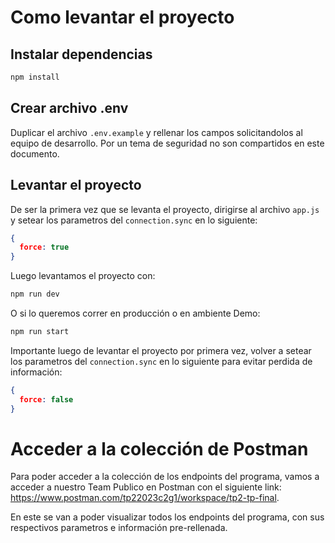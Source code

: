 # Como levantar el proyecto

## Instalar dependencias
```bash
npm install
```

## Crear archivo .env
Duplicar el archivo `.env.example` y rellenar los campos solicitandolos al equipo de desarrollo. Por un tema de seguridad no son compartidos en este documento.

## Levantar el proyecto
De ser la primera vez que se levanta el proyecto, dirigirse al archivo `app.js` y setear los parametros del `connection.sync` en lo siguiente:
```json
{
  force: true
}
```

Luego levantamos el proyecto con:
```bash
npm run dev
```
O si lo queremos correr en producción o en ambiente Demo:
```bash
npm run start
```

Importante luego de levantar el proyecto por primera vez, volver a setear los parametros del `connection.sync` en lo siguiente para evitar perdida de información:
```json
{
  force: false
}
```

# Acceder a la colección de Postman
Para poder acceder a la colección de los endpoints del programa, vamos a acceder a nuestro Team Publico en Postman con el siguiente link: https://www.postman.com/tp22023c2g1/workspace/tp2-tp-final.

En este se van a poder visualizar todos los endpoints del programa, con sus respectivos parametros e información pre-rellenada.